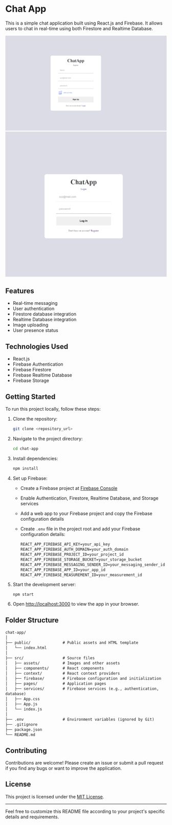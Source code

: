 # Chat App

This is a simple chat application built using React.js and Firebase. It allows users to chat in real-time using both Firestore and Realtime Database.

![alt text](image.png)
![alt text](image-1.png)
## Features

- Real-time messaging
- User authentication
- Firestore database integration
- Realtime Database integration
- Image uploading
- User presence status

## Technologies Used

- React.js
- Firebase Authentication
- Firebase Firestore
- Firebase Realtime Database
- Firebase Storage

## Getting Started

To run this project locally, follow these steps:

1. Clone the repository:

   ```bash
   git clone <repository_url>
   ```

2. Navigate to the project directory:

   ```bash
   cd chat-app
   ```

3. Install dependencies:

   ```bash
   npm install
   ```

4. Set up Firebase:

   - Create a Firebase project at [Firebase Console](https://console.firebase.google.com/)
   - Enable Authentication, Firestore, Realtime Database, and Storage services
   - Add a web app to your Firebase project and copy the Firebase configuration details
   - Create `.env` file in the project root and add your Firebase configuration details:

     ```plaintext
     REACT_APP_FIREBASE_API_KEY=your_api_key
     REACT_APP_FIREBASE_AUTH_DOMAIN=your_auth_domain
     REACT_APP_FIREBASE_PROJECT_ID=your_project_id
     REACT_APP_FIREBASE_STORAGE_BUCKET=your_storage_bucket
     REACT_APP_FIREBASE_MESSAGING_SENDER_ID=your_messaging_sender_id
     REACT_APP_FIREBASE_APP_ID=your_app_id
     REACT_APP_FIREBASE_MEASUREMENT_ID=your_measurement_id
     ```

5. Start the development server:

   ```bash
   npm start
   ```

6. Open [http://localhost:3000](http://localhost:3000) to view the app in your browser.

## Folder Structure

```
chat-app/
│
├── public/              # Public assets and HTML template
│   └── index.html
│
├── src/                 # Source files
│   ├── assets/          # Images and other assets
│   ├── components/      # React components
│   ├── context/         # React context providers
│   ├── firebase/        # Firebase configuration and initialization
│   ├── pages/           # Application pages
│   ├── services/        # Firebase services (e.g., authentication, database)
│   ├── App.css
│   ├── App.js
│   └── index.js
│
├── .env                 # Environment variables (ignored by Git)
├── .gitignore
├── package.json
└── README.md
```

## Contributing

Contributions are welcome! Please create an issue or submit a pull request if you find any bugs or want to improve the application.

## License

This project is licensed under the [MIT License](https://opensource.org/licenses/MIT).

---

Feel free to customize this README file according to your project's specific details and requirements.